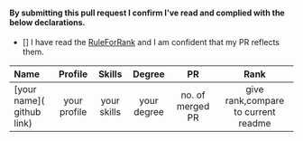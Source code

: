 <!--
Hi!
Thanks for send PR to this ever-growing list open source user reconize repositry.
Your contribution is valuable.
In order to help us evaluate PRs better, we ask you to have a look at the following declaration and check the points you agree with. ( [x] )
-->


#### By submitting this pull request I confirm I've read and complied with the below declarations.

- [] I have read the [RuleForRank](https://github.com/jsroyal/JobProfile/blob/master/RuleForRank.md) and I am confident that my PR reflects them.



 | Name | Profile | Skills | Degree | PR | Rank|
 |:--------|:--------:|:------------:|:------------:|:------------:|:------------:|
 | [your name]( github link) | your profile | your skills | your degree | no. of merged PR| give rank,compare to current readme |
 

